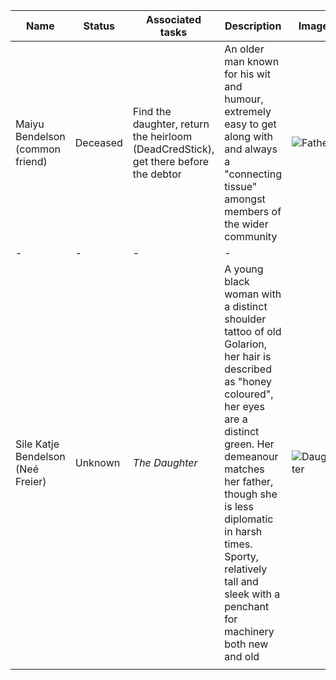 | Name                              | Status   | Associated tasks                                                    | Description                                                                                                                                                                                                                                                                                                     | Image                                                                                     |
| --------------------------------- | -------- | ------------------------------------------------------------------- | --------------------------------------------------------------------------------------------------------------------------------------------------------------------------------------------------------------------------------------------------------------------------------------------------------------- | ----------------------------------------------------------------------------------------- |
| Maiyu Bendelson (common friend)   | Deceased | Find the daughter, return the heirloom (DeadCredStick), get there before the debtor | An older man known for his wit and humour, extremely easy to get along with and always a "connecting tissue" amongst members of the wider community                                                                                                                                                             | ![Father](https://www.newframe.com/wp-content/uploads/2019/08/30AUG_AfricanSciFi_AE.jpg)  |
| -                                 | -        | -                                                                   | -                                                                                                                                                                                                                                                                                                               |                                                                                           |
| Sile Katje Bendelson (Neé Freier) | Unknown  | *The Daughter*                                                      | A young black woman with a distinct shoulder tattoo of old Golarion, her hair is described as "honey coloured", her eyes are a distinct green. Her demeanour matches her father, though she is less diplomatic in harsh times. Sporty, relatively tall and sleek with a penchant for machinery both new and old | ![Daughter](https://i.pinimg.com/originals/a8/98/b1/a898b10e3b2206aac2733d689f5dea5c.png) |
|                                   |          |                                                                     |                                                                                                                                                                                                                                                                                                                 |                                                                                           |
